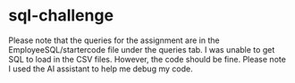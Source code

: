 # sql-challenge
Please note that the queries for the assignment are in the EmployeeSQL/startercode file under the queries tab.
I was unable to get SQL to load in the CSV files. However, the code should be fine.
Please note I used the AI assistant to help me debug my code.
